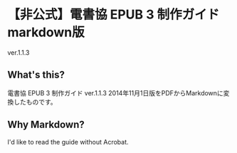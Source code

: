 # 【非公式】電書協 EPUB 3 制作ガイド markdown版

ver.1.1.3

## What's this?

電書協 EPUB 3 制作ガイド ver.1.1.3 2014年11月1日版をPDFからMarkdownに変換したものです。

## Why Markdown?

I'd like to read the guide without Acrobat.
